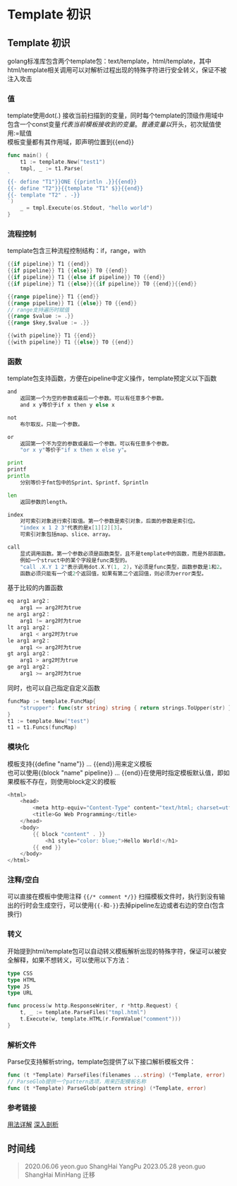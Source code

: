 # Template 初识
## Template 初识
golang标准库包含两个template包：text/template，html/template，其中html/template相关调用可以对解析过程出现的特殊字符进行安全转义，保证不被注入攻击

### 值
template使用dot(.) 接收当前扫描到的变量，同时每个template的顶级作用域中包含一个const变量$代表当前模板接收到的变量。  
普通变量以$开头，初次赋值使用:=赋值  
模板变量都有其作用域，即声明位置到{{end}}
```go
func main() {
	t1 := template.New("test1")
	tmpl, _ := t1.Parse(
`
{{- define "T1"}}ONE {{println .}}{{end}}
{{- define "T2"}}{{template "T1" $}}{{end}}
{{- template "T2" . -}}
`)
	_ = tmpl.Execute(os.Stdout, "hello world")
}
```

### 流程控制
template包含三种流程控制结构：if，range，with
```go
{{if pipeline}} T1 {{end}}
{{if pipeline}} T1 {{else}} T0 {{end}}
{{if pipeline}} T1 {{else if pipeline}} T0 {{end}}
{{if pipeline}} T1 {{else}}{{if pipeline}} T0 {{end}}{{end}}

{{range pipeline}} T1 {{end}}
{{range pipeline}} T1 {{else}} T0 {{end}}
// range支持遍历时赋值
{{range $value := .}}
{{range $key,$value := .}}

{{with pipeline}} T1 {{end}}
{{with pipeline}} T1 {{else}} T0 {{end}}
```

### 函数
template包支持函数，方便在pipeline中定义操作，template预定义以下函数
```go
and
    返回第一个为空的参数或最后一个参数。可以有任意多个参数。
    and x y等价于if x then y else x

not
    布尔取反。只能一个参数。

or
    返回第一个不为空的参数或最后一个参数。可以有任意多个参数。
    "or x y"等价于"if x then x else y"。

print
printf
println
    分别等价于fmt包中的Sprint、Sprintf、Sprintln

len
    返回参数的length。

index
    对可索引对象进行索引取值。第一个参数是索引对象，后面的参数是索引位。
    "index x 1 2 3"代表的是x[1][2][3]。
    可索引对象包括map、slice、array。

call
    显式调用函数。第一个参数必须是函数类型，且不是template中的函数，而是外部函数。
    例如一个struct中的某个字段是func类型的。
    "call .X.Y 1 2"表示调用dot.X.Y(1, 2)，Y必须是func类型，函数参数是1和2。
    函数必须只能有一个或2个返回值，如果有第二个返回值，则必须为error类型。
```
基于比较的内置函数
```go
eq arg1 arg2：
    arg1 == arg2时为true
ne arg1 arg2：
    arg1 != arg2时为true
lt arg1 arg2：
    arg1 < arg2时为true
le arg1 arg2：
    arg1 <= arg2时为true
gt arg1 arg2：
    arg1 > arg2时为true
ge arg1 arg2：
    arg1 >= arg2时为true
```
同时，也可以自己指定自定义函数
```go
funcMap := template.FuncMap{
	"strupper": func(str string) string { return strings.ToUpper(str) },
}
t1 := template.New("test")
t1 = t1.Funcs(funcMap)
```

### 模块化
模板支持{{define "name"}} ... {{end}}用来定义模板  
也可以使用{{block "name" pipeline}} ... {{end}}在使用时指定模板默认值，即如果模板不存在，则使用block定义的模板
```go
<html>
    <head>
        <meta http-equiv="Content-Type" content="text/html; charset=utf-8">
        <title>Go Web Programming</title>
    </head>
    <body>
        {{ block "content" . }}
            <h1 style="color: blue;">Hello World!</h1>
        {{ end }}
    </body>
</html>
```

### 注释/空白
可以直接在模板中使用注释
``` {{/* comment */}} ```
扫描模板文件时，执行到没有输出的行时会生成空行，可以使用``` {{- ```和``` -}} ```去掉pipeline左边或者右边的空白(包含换行)

### 转义
开始提到html/template包可以自动转义模板解析出现的特殊字符，保证可以被安全解释，如果不想转义，可以使用以下方法：
```go
type CSS
type HTML
type JS
type URL

func process(w http.ResponseWriter, r *http.Request) {
	t, _ := template.ParseFiles("tmpl.html")
	t.Execute(w, template.HTML(r.FormValue("comment")))
}
```

### 解析文件
Parse仅支持解析string，template包提供了以下接口解析模板文件：
```go
func (t *Template) ParseFiles(filenames ...string) (*Template, error)
// ParseGlob提供一个pattern选项，用来匹配模板名称
func (t *Template) ParseGlob(pattern string) (*Template, error)
```

### 参考链接
[用法详解](https://www.cnblogs.com/f-ck-need-u/p/10053124.html)
[深入剖析](https://www.cnblogs.com/f-ck-need-u/p/10035768.html)

## 时间线
> 2020.06.06 yeon.guo ShangHai YangPu
> 2023.05.28 yeon.guo ShangHai MinHang 迁移
